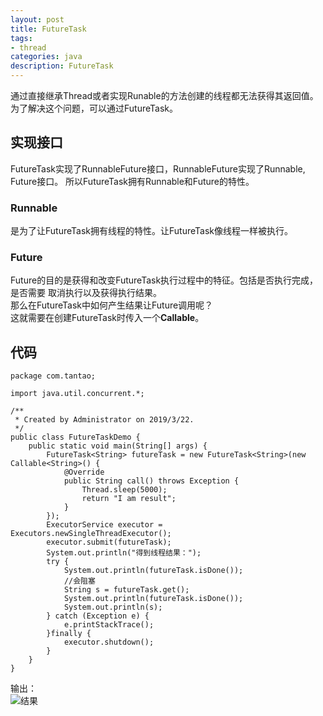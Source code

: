 ```yaml
---
layout: post
title: FutureTask
tags:
- thread
categories: java
description: FutureTask
---
```

通过直接继承Thread或者实现Runable的方法创建的线程都无法获得其返回值。为了解决这个问题，可以通过FutureTask。  

<!-- more -->

## 实现接口  
FutureTask实现了RunnableFuture接口，RunnableFuture实现了Runnable, Future接口。
所以FutureTask拥有Runnable和Future的特性。  
### Runnable  
是为了让FutureTask拥有线程的特性。让FutureTask像线程一样被执行。  
### Future  
Future的目的是获得和改变FutureTask执行过程中的特征。包括是否执行完成，是否需要
取消执行以及获得执行结果。  
那么在FutureTask中如何产生结果让Future调用呢？  
这就需要在创建FutureTask时传入一个**Callable**。  
## 代码
```
package com.tantao;

import java.util.concurrent.*;

/**
 * Created by Administrator on 2019/3/22.
 */
public class FutureTaskDemo {
    public static void main(String[] args) {
        FutureTask<String> futureTask = new FutureTask<String>(new Callable<String>() {
            @Override
            public String call() throws Exception {
                Thread.sleep(5000);
                return "I am result";
            }
        });
        ExecutorService executor = Executors.newSingleThreadExecutor();
        executor.submit(futureTask);
        System.out.println("得到线程结果：");
        try {
            System.out.println(futureTask.isDone());
            //会阻塞
            String s = futureTask.get();
            System.out.println(futureTask.isDone());
            System.out.println(s);
        } catch (Exception e) {
            e.printStackTrace();
        }finally {
            executor.shutdown();
        }
    }
}
```
输出：  
![结果](\assets\img\futureTask_1.jpg)  


